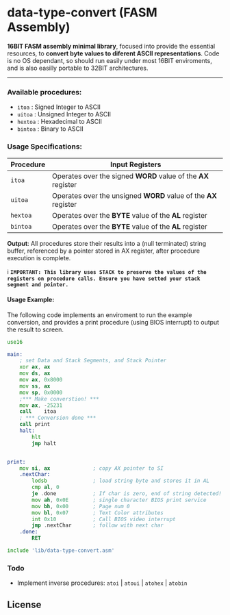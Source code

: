 # data-type-convert (FASM Assembly)

**16BIT FASM assembly minimal library**, focused into provide the essential resources, to **convert byte values to diferent ASCII representations**. Code is no OS dependant, so should run easily under most 16BIT enviroments, and is also easilly portable to 32BIT architectures.

-----
###  Available procedures:

  - `itoa` : Signed Integer to ASCII
  - `uitoa` : Unsigned Integer to ASCII
  - `hextoa` : Hexadecimal to ASCII
  - `bintoa` : Binary to ASCII

###  Usage Specifications:
Procedure | Input Registers
------------ | -------------
`itoa`   | Operates over the signed **WORD** value of the **AX** register  
`uitoa`  | Operates over the unsigned **WORD** value of the **AX** register  
`hextoa` |  Operates over the **BYTE** value of the **AL** register 
`bintoa` | Operates over the **BYTE** value of the **AL** register 

**Output**: All procedures store their results into a (null terminated) string buffer, referenced by a pointer stored in AX register, after procedure execution is complete.

:information_source: **`IMPORTANT: This library uses STACK to preserve the values of the registers on procedure calls. Ensure you have setted your stack segment and pointer.`**

#### Usage Example:
The following code implements an enviroment to run the example conversion, and provides a print procedure (using BIOS interrupt) to output the result to screen.

```asm
use16

main:
    ; set Data and Stack Segments, and Stack Pointer
	xor	ax,	ax
	mov	ds,	ax
	mov	ax,	0x8000
	mov	ss,	ax
	mov	sp,	0x0000
    ;*** Make converstion! ***
    mov ax, -25231
    call    itoa
    ; *** Conversion done ***
    call print
    halt:
    	hlt
    	jmp halt


print:
    mov si, ax              ; copy AX pointer to SI
    .nextChar:
        lodsb               ; load string byte and stores it in AL
        cmp al, 0
        je .done            ; If char is zero, end of string detected!
        mov ah, 0x0E        ; single character BIOS print service
        mov bh, 0x00        ; Page num 0
        mov bl, 0x07        ; Text Color attributes
        int 0x10            ; Call BIOS video interrupt
        jmp .nextChar       ; follow with next char
    .done:
        RET

include 'lib/data-type-convert.asm'
```

### Todo

 - Implement inverse procedures: `atoi` | `atoui` | `atohex` | `atobin`


## License
